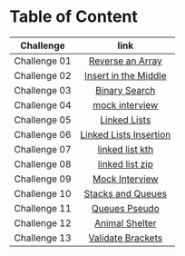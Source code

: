# Table of Content

| Challenge    |                                                  link                                                   |
| ------------ | :-----------------------------------------------------------------------------------------------------: |
| Challenge 01 | [Reverse an Array](https://github.com/HamzaAhmad97/data-structures-and-algorithms/tree/main/python/code_challenges/array_reverse/README.md) |
| Challenge 02 | [Insert in the Middle](https://github.com/HamzaAhmad97/data-structures-and-algorithms/tree/main/python/code_challenges/array_insert_shift/README.md) |
| Challenge 03 | [Binary Search](https://github.com/HamzaAhmad97/data-structures-and-algorithms/tree/main/python/code_challenges/array_binary_search) |
| Challenge 04 | [mock interview]() |
| Challenge 05 | [Linked Lists](https://github.com/HamzaAhmad97/data-structures-and-algorithms/blob/main/python/code_challenges/linked_list/README.md) |
| Challenge 06 | [Linked Lists Insertion](https://github.com/HamzaAhmad97/data-structures-and-algorithms/blob/main/python/code_challenges/linked-list-insertion/README.md) |
| Challenge 07 | [linked list kth](https://github.com/HamzaAhmad97/data-structures-and-algorithms/tree/main/python/code_challenges/linked-list-kth) |
| Challenge 08 | [linked list zip](https://github.com/HamzaAhmad97/data-structures-and-algorithms/blob/main/python/code_challenges/linked-list-zip/README.md) |
| Challenge 09 | [Mock Interview]() |
| Challenge 10 | [Stacks and Queues](https://github.com/HamzaAhmad97/data-structures-and-algorithms/blob/main/python/code_challenges/stack-and-queue/README.md) |
| Challenge 11 | [Queues Pseudo](https://github.com/HamzaAhmad97/data-structures-and-algorithms/blob/main/python/code_challenges/stack-queue-pseudo/README.md) |
| Challenge 12 | [Animal Shelter](https://github.com/HamzaAhmad97/data-structures-and-algorithms/blob/main/python/code_challenges/stack-queue-animal-shelter/README.md) |
| Challenge 13 | [Validate Brackets](https://github.com/HamzaAhmad97/data-structures-and-algorithms/blob/main/python/code_challenges/stack-queue-brackets/README.md) |


